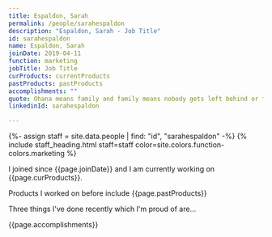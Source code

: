 ```yaml
---
title: Espaldon, Sarah
permalink: /people/sarahespaldon
description: "Espaldon, Sarah - Job Title"
id: sarahespaldon
name: Espaldon, Sarah
joinDate: 2019-04-11
function: marketing
jobTitle: Job Title
curProducts: currentProducts
pastProducts: pastProducts
accomplishments: ""
quote: Ohana means family and family means nobody gets left behind or forgotten.
linkedinId: sarahespaldon

---
```


{%- assign staff = site.data.people | find: "id", "sarahespaldon" -%}
{% include staff_heading.html staff=staff color=site.colors.function-colors.marketing %}

<p>I joined since {{page.joinDate}} and I am currently working on {{page.curProducts}}.</p>

<p>Products I worked on before include {{page.pastProducts}}</p>

<p>Three things I've done recently which I'm proud of are...</p>
{{page.accomplishments}}
